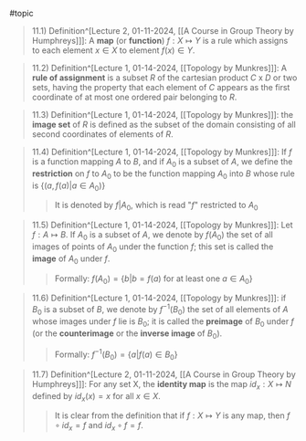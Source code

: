 #topic

>11.1) Definition^[Lecture 2, 01-11-2024, [[A Course in Group Theory by Humphreys]]]: A **map** (or **function**) $f: X \mapsto Y$ is a rule which assigns to each element $x \in X$ to element $f(x) \in Y$.

>11.2) Definition^[Lecture 1, 01-14-2024, [[Topology by Munkres]]]: A **rule of assignment** is a subset *R* of the cartesian product *C* x *D* or two sets, having the property that each element of *C* appears as the first coordinate of at most one ordered pair belonging to *R*.

>11.3) Definition^[Lecture 1, 01-14-2024, [[Topology by Munkres]]]: the **image set** of *R* is defined as the subset of the domain consisting of all second coordinates of elements of *R*.

>11.4) Definition^[Lecture 1, 01-14-2024, [[Topology by Munkres]]]: If *f* is a function mapping *A* to *B*, and if $A_{0}$  is a subset of *A*, we define the **restriction** on *f* to $A_{0}$  to be the function mapping $A_{0}$  into *B* whose rule is $\{(a, f(a) | a \in A_0)\}$
>> It is denoted by *f*|$A_0$, which is read "*f*" restricted to $A_0$

>11.5) Definition^[Lecture 1, 01-14-2024, [[Topology by Munkres]]]: Let $f: A \mapsto B$. If $A_0$ is a subset of *A*, we denote by $f(A_0)$ the set of all images of points of $A_0$ under the function *f*; this set is called the **image** of $A_0$ under *f*.
>>Formally: $f(A_0) = \{b | b = f(a) \text{ for at least one } a \in A_0\}$ 

>11.6) Definition^[Lecture 1, 01-14-2024, [[Topology by Munkres]]]: if $B_0$ is a subset of *B*, we denote by $f^{-1}(B_{0})$ the set of all elements of *A* whose images under *f* lie is $B_0$; it is called the **preimage** of $B_0$ under *f* (or the **counterimage** or the **inverse image** of $B_0$).
>>Formally: $f^{-1}(B_0)=\{a | f(a) \in B_0\}$

>11.7) Definition^[Lecture 2, 01-11-2024, [[A Course in Group Theory by Humphreys]]]: For any set X, the **identity map** is the map ${id}_x: X \mapsto N$ defined by ${id}_x(x)=x$ for all $x \in X$.
>>It is clear from the definition that if $f: X \mapsto Y$ is any map, then $f \circ {id}_x = f$ and ${id}_x \circ f= f$.

